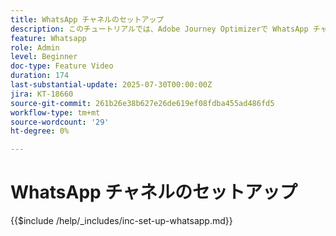 ```yaml
---
title: WhatsApp チャネルのセットアップ
description: このチュートリアルでは、Adobe Journey Optimizerで WhatsApp チャネルを設定して、リアルタイムビジネスメッセージを有効にする方法について説明します。
feature: Whatsapp
role: Admin
level: Beginner
doc-type: Feature Video
duration: 174
last-substantial-update: 2025-07-30T00:00:00Z
jira: KT-18660
source-git-commit: 261b26e38b627e26de619ef08fdba455ad486fd5
workflow-type: tm+mt
source-wordcount: '29'
ht-degree: 0%

---
```


# WhatsApp チャネルのセットアップ

{{$include /help/_includes/inc-set-up-whatsapp.md}}